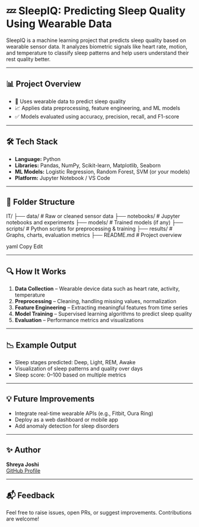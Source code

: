 # 💤 SleepIQ: Predicting Sleep Quality Using Wearable Data

SleepIQ is a machine learning project that predicts sleep quality based on wearable sensor data. It analyzes biometric signals like heart rate, motion, and temperature to classify sleep patterns and help users understand their rest quality better.

---

## 📊 Project Overview

- 🧠 Uses wearable data to predict sleep quality
- 📈 Applies data preprocessing, feature engineering, and ML models
- ✅ Models evaluated using accuracy, precision, recall, and F1-score

---

## 🛠️ Tech Stack

- **Language:** Python
- **Libraries:** Pandas, NumPy, Scikit-learn, Matplotlib, Seaborn
- **ML Models:** Logistic Regression, Random Forest, SVM (or your models)
- **Platform:** Jupyter Notebook / VS Code

---

## 📂 Folder Structure
IT/
├── data/ # Raw or cleaned sensor data
├── notebooks/ # Jupyter notebooks and experiments
├── models/ # Trained models (if any)
├── scripts/ # Python scripts for preprocessing & training
├── results/ # Graphs, charts, evaluation metrics
├── README.md # Project overview

yaml
Copy
Edit

---

## 🔍 How It Works

1. **Data Collection** – Wearable device data such as heart rate, activity, temperature
2. **Preprocessing** – Cleaning, handling missing values, normalization
3. **Feature Engineering** – Extracting meaningful features from time series
4. **Model Training** – Supervised learning algorithms to predict sleep quality
5. **Evaluation** – Performance metrics and visualizations

---

## 📉 Example Output

- Sleep stages predicted: Deep, Light, REM, Awake
- Visualization of sleep patterns and quality over days
- Sleep score: 0–100 based on multiple metrics

---

## 💡 Future Improvements

- Integrate real-time wearable APIs (e.g., Fitbit, Oura Ring)
- Deploy as a web dashboard or mobile app
- Add anomaly detection for sleep disorders

---

## ✨ Author

**Shreya Joshi**  
[GitHub Profile](https://github.com/shreyaj1)

---

## 📬 Feedback

Feel free to raise issues, open PRs, or suggest improvements. Contributions are welcome!

